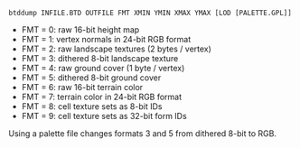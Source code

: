     btddump INFILE.BTD OUTFILE FMT XMIN YMIN XMAX YMAX [LOD [PALETTE.GPL]]

* FMT = 0: raw 16-bit height map
* FMT = 1: vertex normals in 24-bit RGB format
* FMT = 2: raw landscape textures (2 bytes / vertex)
* FMT = 3: dithered 8-bit landscape texture
* FMT = 4: raw ground cover (1 byte / vertex)
* FMT = 5: dithered 8-bit ground cover
* FMT = 6: raw 16-bit terrain color
* FMT = 7: terrain color in 24-bit RGB format
* FMT = 8: cell texture sets as 8-bit IDs
* FMT = 9: cell texture sets as 32-bit form IDs

Using a palette file changes formats 3 and 5 from dithered 8-bit to RGB.

